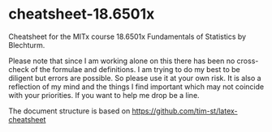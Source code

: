 # cheatsheet-18.6501x
Cheatsheet for the MITx course 18.6501x Fundamentals of Statistics
 by Blechturm.
 
 Please note that since I am working alone on this there has been no cross-check of the formulae and definitions. I am trying to do my best to be diligent but errors are possible. So please use it at your own risk. It is also a reflection of my mind and the things I find important which may not coincide with your priorities. If you want to help me drop be a line.
 
 
 The document structure is based on https://github.com/tim-st/latex-cheatsheet
 
 
